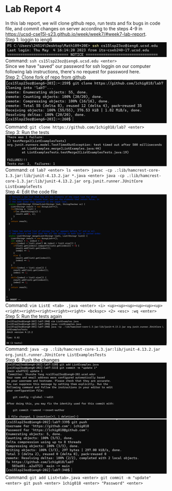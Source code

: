 # Lab Report 4
In this lab report, we will clone github repo, run tests and fix bugs in code file, and commit changes on server according to the steps 4-9 in <https://ucsd-cse15l-s23.github.io/week/week7/#week7-lab-report>. <br/>
Step 1: loggin to ieng6 <br/>
![Image](step1.png)<br/>
Command: ```ssh cs15lsp23oz@ieng6.ucsd.edu <enter>``` <br/>
Since we have "saved" our password for ssh loggin on our computer following lab instructions, there's no request for password here. <br/>
Step 2: Clone fork of repo from github <br/>
![Image](step2.png)<br/>
Command: ```git clone https://github.com/1chig018/lab7 <enter>``` <br/>
Step 3: Run the tests <br/>
![Image](step3.2.png)<br/>
Command: ```cd lab7 <enter> ls <enter> javac -cp .:lib/hamcrest-core-1.3.jar:lib/junit-4.13.2.jar *.java <enter> java -cp .:lib/hamcrest-core-1.3.jar:lib/junit-4.13.2.jar org.junit.runner.JUnitCore ListExampleTests```<br/>
Step 4: Edit the code file <br/>
![Image](step4.png)<br/>
Command: ```vim ListE <tab> .java <enter> <i> <up><up><up><up><up><up> <right><right><right><right><right> <bckspc> <2> <esc> :wq <enter>```<br/>
Step 5: Run the tests again <br/>
![Image](step5.2.png)<br/>
Command: ```java -cp .:lib/hamcrest-core-1.3.jar:lib/junit-4.13.2.jar org.junit.runner.JUnitCore ListExamplesTests```<br/>
Step 6: Push the changes <br/>
![Image](step6.3.png)<br/>
![Image](step6.4.png)<br/>
Command: ```git add List<tab>.java <enter> git commit -m "update" <enter> git push <enter> 1chig018 <enter> "Password" <enter>```
